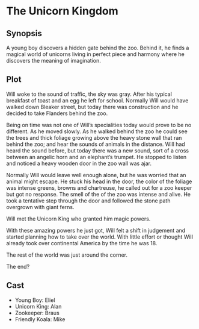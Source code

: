 # The Unicorn Kingdom

## Synopsis

A young boy discovers a hidden gate behind the zoo.
Behind it, he finds a magical world of unicorns living in perfect piece and harmony where he discovers the meaning of imagination.

## Plot

Will woke to the sound of traffic, the sky was gray.
After his typical breakfast of toast and an egg he left for school.
Normally Will would have walked down Bleaker street, but today there was construction and he decided to take Flanders behind the zoo.

Being on time was not one of Will’s specialities today would prove to be no different.
As he moved slowly.
As he walked behind the zoo he could see the trees and thick foliage growing above the heavy stone wall that ran behind the zoo; and hear the sounds of animals in the distance.
Will had heard the sound before, but today there was a new sound, sort of a cross between an angelic horn and an elephant’s trumpet.
He stopped to listen and noticed a heavy wooden door in the zoo wall was ajar.

Normally Will would leave well enough alone, but he was worried that an animal might escape.
He stuck his head in the door, the color of the foliage was intense greens, browns and chartreuse, he called out for a zoo keeper but got no response.
The smell of the of the zoo was intense and alive.
He took a tentative step through the door and followed the stone path overgrown with giant ferns.

Will met the Unicorn King who granted him magic powers.

With these amazing powers he just got, Will felt a shift in judgement and started planning how to take over the world. With little effort or thought Will already took over continental America by the time he was 18.

The rest of the world was just around the corner.

The end?

## Cast

* Young Boy: Eliel
* Unicorn King: Alan
* Zookeeper: Braus
* Friendly Koala: Mike
